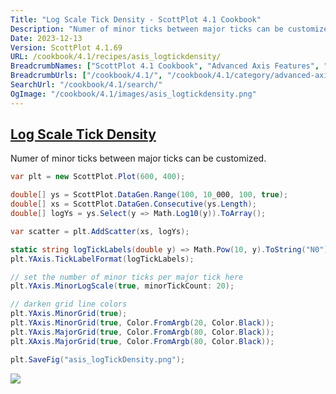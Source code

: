 ```yaml
---
Title: "Log Scale Tick Density - ScottPlot 4.1 Cookbook"
Description: "Numer of minor ticks between major ticks can be customized."
Date: 2023-12-13
Version: ScottPlot 4.1.69
URL: /cookbook/4.1/recipes/asis_logtickdensity/
BreadcrumbNames: ["ScottPlot 4.1 Cookbook", "Advanced Axis Features", "Log Scale Tick Density"]
BreadcrumbUrls: ["/cookbook/4.1/", "/cookbook/4.1/category/advanced-axis-features", "/cookbook/4.1/recipes/asis_logtickdensity/"]
SearchUrl: "/cookbook/4.1/search/"
OgImage: "/cookbook/4.1/images/asis_logtickdensity.png"
---
```


<h2><a id='log-scale-tick-density' href='/cookbook/4.1/recipes/asis_logtickdensity/'>Log Scale Tick Density</a></h2>

Numer of minor ticks between major ticks can be customized.

```cs
var plt = new ScottPlot.Plot(600, 400);

double[] ys = ScottPlot.DataGen.Range(100, 10_000, 100, true);
double[] xs = ScottPlot.DataGen.Consecutive(ys.Length);
double[] logYs = ys.Select(y => Math.Log10(y)).ToArray();

var scatter = plt.AddScatter(xs, logYs);

static string logTickLabels(double y) => Math.Pow(10, y).ToString("N0");
plt.YAxis.TickLabelFormat(logTickLabels);

// set the number of minor ticks per major tick here
plt.YAxis.MinorLogScale(true, minorTickCount: 20);

// darken grid line colors
plt.YAxis.MinorGrid(true);
plt.YAxis.MinorGrid(true, Color.FromArgb(20, Color.Black));
plt.YAxis.MajorGrid(true, Color.FromArgb(80, Color.Black));
plt.XAxis.MajorGrid(true, Color.FromArgb(80, Color.Black));

plt.SaveFig("asis_logTickDensity.png");
```

<img src='../../images/asis_logtickdensity.png' class='d-block mx-auto my-5' />


